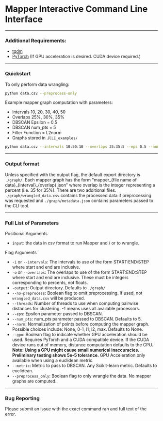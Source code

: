 # Mapper Interactive Command Line Interface

---

### Additional Requirements:

* [tqdm](https://github.com/tqdm/tqdm)
* [PyTorch](https://pytorch.org/) (If GPU acceleration is desired. CUDA device required.)

---

### Quickstart

To only perform data wrangling:

```bash
python data.csv --preprocess-only
```

Example mapper graph computation with parameters:

* Intervals 10, 20, 30, 40, 50
* Overlaps 25%, 30%, 35%
* DBSCAN Epsilon = 0.5
* DBSCAN num_pts = 5
* Filter Function = L2norm
* Graphs stored in ./`CLI_examples/`

```bash
python data.csv --intervals 10:50:10 --overlaps 25:35:5 --eps 0.5 --num_pts 5 --filter l2norm --output ./CLI_examples
```

---

### Output format

Unless specified with the output flag, the default export directory is `./graph/`. Each mapper graph has the form "mapper\_{file name of data}\_{interval}\_{overlap}.json" where overlap is the integer representing a percent (i.e. 35 for 35%). There are two additional files. `./graph/wrangled_data.csv` contains the processed data if preprocessing was requested and `./graph/metadata.json` contains parameters passed to the CLI tool.

---

### Full List of Parameters

Positional Arguments

* `input`: the data in csv format to run Mapper and / or to wrangle.

Flag Arguments

* `-i` or `--intervals`: The intervals to use of the form START:END:STEP where start and end are inclusive.
* `-o` or `--overlaps`: The overlaps to use of the form START:END:STEP where start and end are inclusive. These must be integers corresponding to percents, not floats.
* `-output`: Output directory. Defaults to `./graph/`
* `--no-preprocess`: Boolean flag to omit preprocessing. If used, not `wrangled_data.csv` will be produced.
* `--threads`: Number of threads to use when computing pairwise distances for clustering. -1 means uses all available processors.
* `--eps`: Epsilon parameter passed to DBSCAN.
* `--num_pts`: num_pts parameter passed to DBSCAN. Defaults to 5.
* `--norm`: Normalization of points before computing the mapper graph. Possible choices include: None, 0-1, l1, l2, max. Defaults to None.
* `--gpu`: Boolean flag to indicate whether GPU acceleration should be used. Requires PyTorch and a CUDA compatible device. If the CUDA device runs out of memory, distance computation defaults to the CPU. **Note: Using a GPU might cause small numerical inaccuracies. Preliminary testing shows 5e-5 tolerance.** GPU Acceleration only available when using a euclidean metric.
* `--metric`: Metric to pass to DBSCAN. Any Scikit-learn metric. Defaults to euclidean.
* `--preprocess_only`: Boolean flag to only wrangle the data. No mapper graphs are computed.

----

### Bug Reporting

Please submit an issue with the exact command ran and full text of the error.